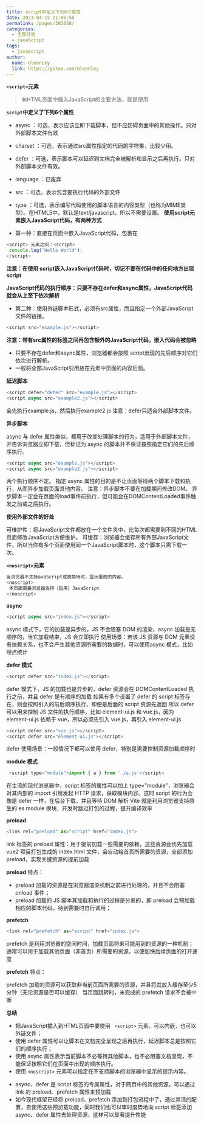```yaml
---
title: script中定义下列6个属性
date: 2023-04-15 21:06:56
permalink: /pages/393058/
categories: 
  - 全部分类
  - javaScript
tags: 
  - javaScript
author: 
  name: GleenLey
  link: https://gitee.com/Gleenley
---
```


**`<script>`元素**

> 向HTML页面中插入JavaScript的主要方法，就是使用

<!-- more -->

**`script`中定义了下列6个属性**
 + async ：可选，表示应该立即下载脚本，但不应妨碍页面中的其他操作。只对外部脚本文件有效

 + charset ：可选，表示通过src属性指定的代码的字符集，比较少用。
 + defer ：可选，表示脚本可以延迟到文档完全被解析和显示之后再执行。只对外部脚本文件有效。
 + language ：已废弃
 + src ：可选，表示包含要执行代码的外部文件
 + type ：可选，表示编写代码使用的脚本语言的内容类型（也称为MIME类型）。在HTML5中，默认是text/javascript，所以不需要设置。
**使用script元素嵌入JavaScript代码，有两种方式**
+ 第一种：直接在页面中嵌入JavaScript代码，包裹在 
```js
<script> 元素之间：<script>
 console.log('Hello World');
</script>
```
**注意：在使用 script嵌入JavaScript代码时，切记不要在代码中的任何地方出现 script**

**JavaScript代码的执行顺序：只要不存在defer和async属性，JavaScript代码就会从上至下依次解析**
+ 第二种：使用外链脚本形式，必须有src属性，而且指定一个外部JavaScript文件的链接。
``` js
<script src="example.js"></script>
 ```
**注意：带有src属性的标签之间再包含额外的JavaScript代码，嵌入代码会被忽略**
+ 只要不存在defer和async属性，浏览器都会按照 script出现的先后顺序对它们依次进行解析。
+ 一般将全部JavaScript引用放在元素中页面的内容后面。

**延迟脚本**
```js
<script defer="defer" src="example.js"></script>
<script async src="example2.js"></script>
```
会先执行example.js，然后执行example2.js
注意：defer只适合外部脚本文件。

**异步脚本**

async 与 defer 属性类似，都用于改变处理脚本的行为，适用于外部脚本文件，并告诉浏览器立即下载，但标记为
async 的脚本并不保证按照指定它们的先后顺序执行。
```js
<script async src="example.js"></script>
<script async src="example2.js"></script>
```
两个执行顺序不定。
指定 async 属性的目的是不让页面等待两个脚本下载和执行，从而异步加载页面其他内容。
注意：异步脚本不要在加载期间修改DOM。
异步脚本一定会在页面的load事件前执行，但可能会在DOMContentLoaded事件触发之前或之后执行。

**使用外部文件的好处**

可维护性：将JavaScript文件都放在一个文件夹中，比每次都需要到不同的HTML页面修改JavaScript方便维护。
可缓存：浏览器会缓存所有外部JavaScript文件，所以当你有多个页面使用同一个JavaScript脚本时，这个脚本只需下载一次。

**`<noscript>`元素**
```js
当浏览器不支持avaScript或被禁用时，显示里面的内容。
<noscript>
 本页面需要浏览器支持（启用）JavaScript
</noscript>
```



**async**
```js
<script async src="index.js"></script>
```
async 模式下，它的加载是异步的，JS 不会阻塞 DOM 的渲染，async 加载是无顺序的，当它加载结束，JS 会立即执行 使用场景：若该 JS 资源与 DOM 元素没有依赖关系，也不会产生其他资源所需要的数据时，可以使用async 模式，比如埋点统计

**defer 模式**
```js
<script defer src="index.js"></script>
```
defer 模式下，JS 的加载也是异步的，defer 资源会在 DOMContentLoaded 执行之前，并且 defer 是有顺序的加载
如果有多个设置了 defer 的 script 标签存在，则会按照引入的前后顺序执行，即便是后面的 script 资源先返回 所以 defer 可以用来控制 JS 文件的执行顺序，比如 element-ui.js 和 vue.js，因为 element-ui.js 依赖于 vue，所以必须先引入 vue.js，再引入 element-ui.js
```js
<script defer src="vue.js"></script>
<script defer src="element-ui.js"></script>
```
defer 使用场景：一般情况下都可以使用 defer，特别是需要控制资源加载顺序时

**module 模式**

```js 
 <script type="module">import { a } from './a.js'</script>
```
在主流的现代浏览器中，script 标签的属性可以加上 type="module"，浏览器会对其内部的 import 引用发起 HTTP 请求，获取模块内容。这时 script 的行为会像是 defer 一样，在后台下载，并且等待 DOM 解析 Vite 就是利用浏览器支持原生的 es module 模块，开发时跳过打包的过程，提升编译效率

**preload**
```js
<link rel="preload" as="script" href="index.js">
```
link 标签的 preload 属性：用于提前加载一些需要的依赖，这些资源会优先加载
vue2 项目打包生成的 index.html 文件，会自动给首页所需要的资源，全部添加 preload，实现关键资源的提前加载

**preload** 特点：

- preload 加载的资源是在浏览器渲染机制之前进行处理的，并且不会阻塞 onload 事件；
- preload 加载的 JS 脚本其加载和执行的过程是分离的，即 preload 会预加载相应的脚本代码，待到需要时自行调用；

**prefetch**
```js
<link rel="prefetch" as="script" href="index.js">
```

prefetch 是利用浏览器的空闲时间，加载页面将来可能用到的资源的一种机制；通常可以用于加载其他页面（非首页）所需要的资源，以便加快后续页面的打开速度

**prefetch** 特点：

prefetch 加载的资源可以获取非当前页面所需要的资源，并且将其放入缓存至少5分钟（无论资源是否可以缓存）
当页面跳转时，未完成的 prefetch 请求不会被中断



**总结**

+ 把JavaScript插入到HTML页面中要使用 ``` <script>``` 元素，可以内嵌，也可以外链文件；
+ 使用 defer 属性可以让脚本在文档完全呈现之后再执行，延迟脚本总是按照它们的顺序执行；
+ 使用 async 属性表示当前脚本不必等待其他脚本，也不必阻塞文档呈现，不能保证按照它们在页面中出现的顺序执行。
+ 使用 ```<noscript>``` 元素可以指定在不支持脚本的浏览器中显示的提示内容。
- async、defer 是 script 标签的专属属性，对于网页中的其他资源，可以通过 link 的 preload、prefetch 属性来预加载
- 如今现代框架已经将 preload、prefetch 添加到打包流程中了，通过灵活的配置，去使用这些预加载功能，同时我们也可以审时度势地向 script 标签添加 async、defer 属性去处理资源，这样可以显著提升性能

